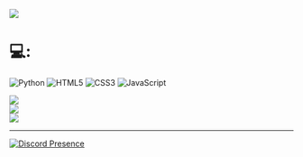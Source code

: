 [![](https://visitcount.itsvg.in/api?id=6nvy&icon=6&color=12)](https://visitcount.itsvg.in)

# 💻:
![Python](https://img.shields.io/badge/python-3670A0?style=for-the-badge&logo=python&logoColor=ffdd54) ![HTML5](https://img.shields.io/badge/html5-%23E34F26.svg?style=for-the-badge&logo=html5&logoColor=white) ![CSS3](https://img.shields.io/badge/css3-%231572B6.svg?style=for-the-badge&logo=css3&logoColor=white) ![JavaScript](https://img.shields.io/badge/javascript-%23323330.svg?style=for-the-badge&logo=javascript&logoColor=%23F7DF1E)

![](https://github-readme-stats.vercel.app/api?username=6nvy&theme=dark&hide_border=false&include_all_commits=false&count_private=false)<br/>
![](https://github-readme-streak-stats.herokuapp.com/?user=6nvy&theme=dark&hide_border=false)<br/>
![](https://github-readme-stats.vercel.app/api/top-langs/?username=6nvy&theme=dark&hide_border=false&include_all_commits=false&count_private=false&layout=compact)

---
[![Discord Presence](https://lanyard.cnrad.dev/api/254735275777851404)](https://discord.com/users/254735275777851404)

<!-- Proudly created with GPRM ( https://gprm.itsvg.in ) -->



